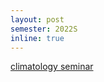 ```yaml
---
layout: post
semester: 2022S
inline: true
---
```


<a href="https://ufind.univie.ac.at/en/course.html?lv=280330&semester=2022S">climatology seminar</a>


